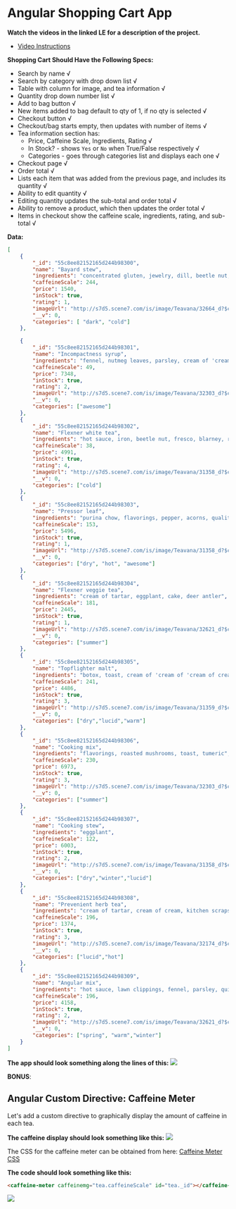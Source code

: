 # Angular Shopping Cart App


**Watch the videos in the linked LE for a description of the project.**

- [Video Instructions](https://coursework.galvanize.com/redirects/learning_experiences/10)

**Shopping Cart Should Have the Following Specs:**
- Search by name √
- Search by category with drop down list √
- Table with column for image,  and tea information √
- Quantity drop down number list √
- Add to bag button √
- New items added to bag default to qty of 1, if no qty is selected √
- Checkout button √
- Checkout/bag starts empty, then updates with number of items √
- Tea information section has:
  - Price, Caffeine Scale, Ingredients, Rating √
  - In Stock? - shows `Yes` or `No` when True/False respectively √
  - Categories - goes through categories list and displays each one √
- Checkout page √
 - Order total √
 - Lists each item that was added from the previous page, and includes its quantity √
 - Ability to edit quantity √
 - Editing quantity updates the sub-total and order total √
 - Ability to remove a product, which then updates the order total √
 - Items in checkout show the caffeine scale, ingredients, rating, and sub-total √

**Data:**
```json
[
    {
        "_id": "55c8ee82152165d244b98300",
        "name": "Bayard stew",
        "ingredients": "concentrated gluten, jewelry, dill, beetle nut, toast",
        "caffeineScale": 244,
        "price": 1540,
        "inStock": true,
        "rating": 1,
        "imageUrl": "http://s7d5.scene7.com/is/image/Teavana/32664_d?$cimg$",
        "__v": 0,
        "categories": [ "dark", "cold"]
    },

    {
        "_id": "55c8ee82152165d244b98301",
        "name": "Incompactness syrup",
        "ingredients": "fennel, nutmeg leaves, parsley, cream of 'cream of cream', blarney",
        "caffeineScale": 49,
        "price": 7348,
        "inStock": true,
        "rating": 2,
        "imageUrl": "http://s7d5.scene7.com/is/image/Teavana/32303_d?$cimg$",
        "__v": 0,
        "categories": ["awesome"]
    },
    {
        "_id": "55c8ee82152165d244b98302",
        "name": "Flexner white tea",
        "ingredients": "hot sauce, iron, beetle nut, fresco, blarney, raw mashed potato",
        "caffeineScale": 38,
        "price": 4991,
        "inStock": true,
        "rating": 4,
        "imageUrl": "http://s7d5.scene7.com/is/image/Teavana/31358_d?$cimg$",
        "__v": 0,
        "categories": ["cold"]
    },
    {
        "_id": "55c8ee82152165d244b98303",
        "name": "Pressor leaf",
        "ingredients": "purina chow, flavorings, pepper, acorns, quality tallow, old sock, bay leaf",
        "caffeineScale": 153,
        "price": 5496,
        "inStock": true,
        "rating": 1,
        "imageUrl": "http://s7d5.scene7.com/is/image/Teavana/31358_d?$cimg$",
        "__v": 0,
        "categories": ["dry", "hot", "awesome"]
    },
    {
        "_id": "55c8ee82152165d244b98304",
        "name": "Flexner veggie tea",
        "ingredients": "cream of tartar, eggplant, cake, deer antler",
        "caffeineScale": 181,
        "price": 2445,
        "inStock": true,
        "rating": 1,
        "imageUrl": "http://s7d5.scene7.com/is/image/Teavana/32621_d?$cimg$",
        "__v": 0,
        "categories": ["summer"]
    },
    {
        "_id": "55c8ee82152165d244b98305",
        "name": "Topflighter malt",
        "ingredients": "botox, toast, cream of 'cream of 'cream of cream'', kitchen scraps, beef, aligator tongue, lawn clippings",
        "caffeineScale": 241,
        "price": 4486,
        "inStock": true,
        "rating": 3,
        "imageUrl": "http://s7d5.scene7.com/is/image/Teavana/31359_d?$cimg$",
        "__v": 0,
        "categories": ["dry","lucid","warm"]
    },
    {
        "_id": "55c8ee82152165d244b98306",
        "name": "Cooking mix",
        "ingredients": "flavorings, roasted mushrooms, toast, tumeric",
        "caffeineScale": 230,
        "price": 6973,
        "inStock": true,
        "rating": 3,
        "imageUrl": "http://s7d5.scene7.com/is/image/Teavana/32303_d?$cimg$",
        "__v": 0,
        "categories": ["summer"]
    },
    {
        "_id": "55c8ee82152165d244b98307",
        "name": "Cooking stew",
        "ingredients": "eggplant",
        "caffeineScale": 122,
        "price": 6003,
        "inStock": true,
        "rating": 2,
        "imageUrl": "http://s7d5.scene7.com/is/image/Teavana/31358_d?$cimg$",
        "__v": 0,
        "categories": ["dry","winter","lucid"]
    },
    {
        "_id": "55c8ee82152165d244b98308",
        "name": "Prevenient herb tea",
        "ingredients": "cream of tartar, cream of cream, kitchen scraps, flavorings",
        "caffeineScale": 196,
        "price": 1374,
        "inStock": true,
        "rating": 3,
        "imageUrl": "http://s7d5.scene7.com/is/image/Teavana/32174_d?$cimg$",
        "__v": 0,
        "categories": ["lucid","hot"]
    },
    {
        "_id": "55c8ee82152165d244b98309",
        "name": "Angular mix",
        "ingredients": "hot sauce, lawn clippings, fennel, parsley, quinine",
        "caffeineScale": 196,
        "price": 4158,
        "inStock": true,
        "rating": 2,
        "imageUrl": "http://s7d5.scene7.com/is/image/Teavana/32621_d?$cimg$",
        "__v": 0,
        "categories": ["spring", "warm","winter"]
    }
]

```

**The app should look something along the lines of this:**
[![](https://i.gyazo.com/b83c4f06526777f552cb5d817c24e567.png)](https://coursework.galvanize.com/redirects/learning_experiences/10)


**BONUS**:
## Angular Custom Directive: Caffeine Meter

Let's add a custom directive to graphically display the amount of caffeine in each tea.

**The caffeine display should look something like this:**
![](https://i.gyazo.com/666d37af0d208915f33386ee47e80fb5.png)

 The CSS for the caffeine meter can be obtained from here: [Caffeine Meter CSS](http://codepen.io/Sambego/pen/zKLar)

**The code should look something like this:**

```html
<caffeine-meter caffeinemg="tea.caffeineScale" id="tea._id"></caffeine-meter>
```

![](https://i.gyazo.com/8c1d4c68b881d8a0431202e3b7469c8e.png)
